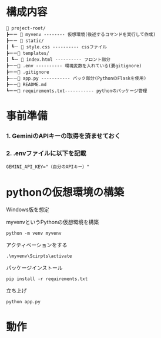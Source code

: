 # 構成内容
```
📂 project-root/
┣ーー 📂 myvenv -------- 仮想環境(後述するコマンドを実行して作成)
┣ーー 📂 static/ 
┃ ┗ー 📜 style.css ---------- cssファイル
┣ーー📂 templates/
┃ ┗ー 📜 index.html ---------- フロント部分
┣ーー📜 .env ---------- 環境変数を入れている(要gitignore)
┣ーー📜 .gitignore
┣ーー📜 app.py ----------- バック部分(PythonのFlaskを使用)
┣ーー📜 README.md
┗ーー📜 requirements.txt----------- pythonのパッケージ管理
```

# 事前準備
### 1. GeminiのAPIキーの取得を済ませておく
### 2. .envファイルに以下を記載
```
GEMINI_API_KEY="（自分のAPIキー）"
```

# pythonの仮想環境の構築
Windows版を想定

myvenvというPythonの仮想環境を構築
```{copy=True}
python -m venv myvenv
```

アクティベーションをする
```{copy=True}
.\myvenv\Scirpts\activate
```

パッケージインストール
```{copy=True}
pip install -r requirements.txt
```

立ち上げ
```{copy=True}
python app.py
```

# 動作